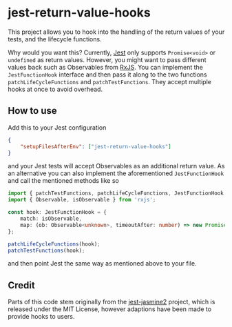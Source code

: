 # jest-return-value-hooks

This project allows you to hook into the handling of the
return values of your tests, and the lifecycle functions.

Why would you want this? Currently, [Jest](https://jestjs.io/)
only supports `Promise<void>` or `undefined` as return values.
However, you might want to pass different values back such
as Observables from [RxJS](https://github.com/ReactiveX/rxjs).
You can implement the `JestFunctionHook` interface and then pass
it along to the two functions `patchLifeCycleFunctions` and
`patchTestFunctions`. They accept multiple hooks at once to avoid
overhead.

## How to use

Add this to your Jest configuration

```json
{
    "setupFilesAfterEnv": ["jest-return-value-hooks"]
}
```

and your Jest tests will accept Observables as an additional
return value. As an alternative you can also implement the
aforementioned `JestFunctionHook` and call the mentioned methods
like so

```typescript
import { patchTestFunctions, patchLifeCycleFunctions, JestFunctionHook } from 'jest-return-value-hooks';
import { Observable, isObservable } from 'rxjs';

const hook: JestFunctionHook = {
    match: isObservable,
    map: (ob: Observable<unknown>, timeoutAfter: number) => new Promise.resolve(),
};

patchLifeCycleFunctions(hook);
patchTestFunctions(hook);
```

and then point Jest the same way as mentioned above to your file.

## Credit

Parts of this code stem originally from the
[jest-jasmine2](https://github.com/facebook/jest)
project, which is released under the MIT License, however adaptions
have been made to provide hooks to users.
